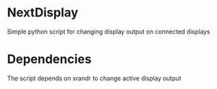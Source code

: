 # NextDisplay
Simple python script for changing display output on connected displays

# Dependencies
The script depends on xrandr to change active display output

